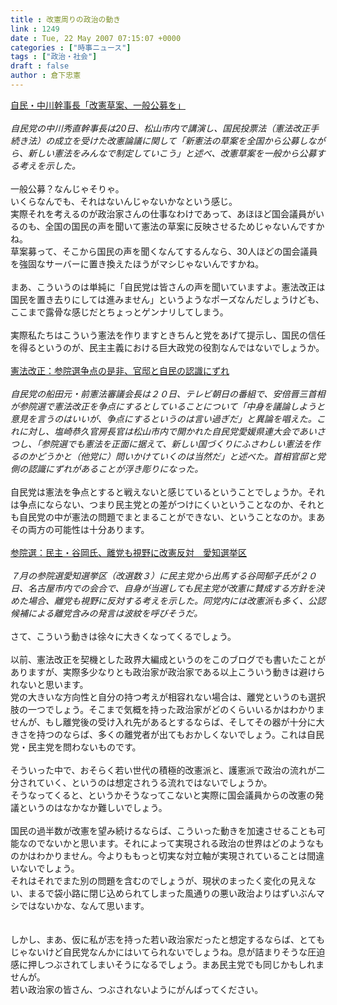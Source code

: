```yaml
---
title : 改憲周りの政治の動き
link : 1249
date : Tue, 22 May 2007 07:15:07 +0000
categories : ["時事ニュース"]
tags : ["政治・社会"]
draft : false
author : 倉下忠憲
---
```


<A HREF="http://www.nikkei.co.jp/news/seiji/20070520AT3S2000S20052007.html" TARGET="_blank">自民・中川幹事長「改憲草案、一般公募を」</A><BR><BR><I>自民党の中川秀直幹事長は20日、松山市内で講演し、国民投票法（憲法改正手続き法）の成立を受けた改憲論議に関して「新憲法の草案を全国から公募しながら、新しい憲法をみんなで制定していこう」と述べ、改憲草案を一般から公募する考えを示した。</I><BR><BR>一般公募？なんじゃそりゃ。<BR>いくらなんでも、それはないんじゃないかなという感じ。<BR>実際それを考えるのが政治家さんの仕事なわけであって、あほほど国会議員がいるのも、全国の国民の声を聞いて憲法の草案に反映させるためじゃないんですかね。<BR>草案募って、そこから国民の声を聞くなんてするんなら、30人ほどの国会議員を強固なサーバーに置き換えたほうがマシじゃないんですかね。<BR><BR>まあ、こういうのは単純に「自民党は皆さんの声を聞いていますよ。憲法改正は国民を置き去りにしては進みません」というようなポーズなんだしょうけども、ここまで露骨な感じだとちょっとゲンナリしてしまう。<BR><BR>実際私たちはこういう憲法を作りますときちんと党をあげて提示し、国民の信任を得るというのが、民主主義における巨大政党の役割なんではないでしょうか。<BR><BR><A HREF="http://www.mainichi-msn.co.jp/seiji/seitou/news/20070521k0000m010065000c.html" TARGET="_blank">憲法改正：参院選争点の是非、官邸と自民の認識にずれ</A><BR><BR><I>自民党の船田元・前憲法審議会長は２０日、テレビ朝日の番組で、安倍晋三首相が参院選で憲法改正を争点にするとしていることについて「中身を議論しようと意見を言うのはいいが、争点にするというのは言い過ぎだ」と異論を唱えた。これに対し、塩崎恭久官房長官は松山市内で開かれた自民党愛媛県連大会であいさつし、「参院選でも憲法を正面に据えて、新しい国づくりにふさわしい憲法を作るのかどうかと（他党に）問いかけていくのは当然だ」と述べた。首相官邸と党側の認識にずれがあることが浮き彫りになった。</I><BR><BR>自民党は憲法を争点とすると戦えないと感じているということでしょうか。それは争点にならない、つまり民主党との差がつけにくいということなのか、それとも自民党の中が憲法の問題でまとまることができない、ということなのか。まあその両方の可能性は十分あります。<BR><BR><A HREF="http://www.mainichi-msn.co.jp/seiji/senkyo/news/20070521k0000m010129000c.html" TARGET="_blank">参院選：民主・谷岡氏、離党も視野に改憲反対　愛知選挙区</A><BR><BR><I>７月の参院選愛知選挙区（改選数３）に民主党から出馬する谷岡郁子氏が２０日、名古屋市内での会合で、自身が当選しても民主党が改憲に賛成する方針を決めた場合、離党も視野に反対する考えを示した。同党内には改憲派も多く、公認候補による離党含みの発言は波紋を呼びそうだ。</I><BR><BR>さて、こういう動きは徐々に大きくなってくるでしょう。<BR><BR>以前、憲法改正を契機とした政界大編成というのをこのブログでも書いたことがありますが、実際多少なりとも政治家が政治家である以上こういう動きは避けられないと思います。<BR>党の大きいな方向性と自分の持つ考えが相容れない場合は、離党というのも選択肢の一つでしょう。そこまで気概を持った政治家がどのくらいいるかはわかりませんが、もし離党後の受け入れ先があるとするならば、そしてその器が十分に大きさを持つのならば、多くの離党者が出てもおかしくないでしょう。これは自民党・民主党を問わないものです。<BR><BR>そういった中で、おそらく若い世代の積極的改憲派と、護憲派で政治の流れが二分されていく、というのは想定されうる流れではないでしょうか。<BR>そうなってくると、というかそうなってこないと実際に国会議員からの改憲の発議というのはなかなか難しいでしょう。<BR><BR>国民の過半数が改憲を望み続けるならば、こういった動きを加速させることも可能なのでないかと思います。それによって実現される政治の世界はどのようなものかはわかりません。今よりももっと切実な対立軸が実現されていることは間違いないでしょう。<BR>それはそれでまた別の問題を含むのでしょうが、現状のまったく変化の見えない、まるで袋小路に閉じ込められてしまった風通りの悪い政治よりはずいぶんマシではないかな、なんて思います。<BR><BR><BR>しかし、まあ、仮に私が志を持った若い政治家だったと想定するならば、とてもじゃないけど自民党なんかにはいてられないでしょうね。息が詰まりそうな圧迫感に押しつぶされてしまいそうになるでしょう。まあ民主党でも同じかもしれませんが。<BR>若い政治家の皆さん、つぶされないようにがんばってください。<BR><br><br>
